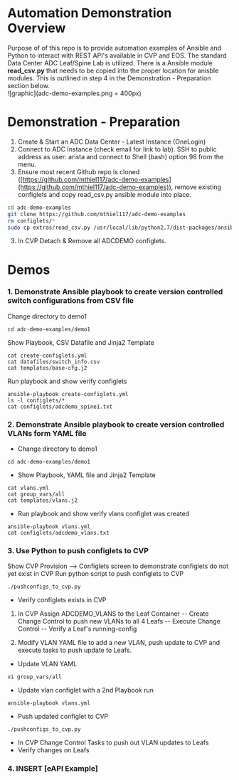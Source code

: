 # Automation Demonstration Overview
Purpose of of this repo is to provide automation examples of Ansible and Python to interact with REST API's available in CVP and EOS.  The standard Data Center ADC Leaf/Spine Lab is utilized.  There is a Ansible module **read_csv.py** that needs to be copied into the proper location for anisble modules.  This is outlined in step 4 in the Demonstration - Preparation section below.  
![graphic](adc-demo-examples.png = 400px)

# Demonstration - Preparation
1. Create & Start an ADC Data Center - Latest Instance (OneLogin)
2. Connect to ADC Instance (check email for link to lab).  SSH to public address as user:  arista and connect to Shell (bash) option 98 from the menu.
3. Ensure most recent Github repo is cloned ([https://github.com/mthiel117/adc-demo-examples](https://github.com/mthiel117/adc-demo-examples)), remove existing configlets and copy read\_csv.py ansible module into place.

```sh
cd adc-demo-examples
git clone https://github.com/mthiel117/adc-demo-examples
rm configlets/*
sudo cp extras/read_csv.py /usr/local/lib/python2.7/dist-packages/ansible/modules/files/.
```

3.  In CVP Detach &amp; Remove all ADCDEMO configlets.
 
# Demos

### 1. Demonstrate Ansible playbook to create version controlled switch configurations from CSV file
Change directory to demo1
```
cd adc-demo-examples/demo1
```
Show Playbook, CSV Datafile and Jinja2 Template
```
cat create-configlets.yml
cat datafiles/switch_info.csv
cat templates/base-cfg.j2
```
Run playbook and show verify configlets
```
ansible-playbook create-configlets.yml
ls -l configlets/*
cat configlets/adcdemo_spine1.txt
```

### 2. Demonstrate Ansible playbook to create version controlled VLANs form YAML file
  - Change directory to demo1
```
cd adc-demo-examples/demo1
```
  - Show Playbook, YAML file and Jinja2 Template
```
cat vlans.yml
cat group_vars/all
cat templates/vlans.j2
```
  - Run playbook and show verify vlans configlet was created
```
ansible-playbook vlans.yml
cat configlets/adcdemo_vlans.txt
```


### 3.  Use Python to push configlets to CVP
Show CVP Provision --\> Configlets screen to demonstrate configlets do not yet exist in CVP
Run python script to push configlets to CVP
```
./pushconfigs_to_cvp.py
```
  - Verify configlets exists in CVP

1. In CVP Assign ADCDEMO\_VLANS to the Leaf Container
  -- Create Change Control to push new VLANs to all 4 Leafs
  -- Execute Change Control
  -- Verify a Leaf's running-config

2. Modify VLAN YAML file to add a new VLAN, push update to CVP and execute tasks to push update to Leafs.
  - Update VLAN YAML
```
vi group_vars/all
```
  - Update vlan configlet with a 2nd Playbook run
``` 
ansible-playbook vlans.yml
```
  - Push updated configlet to CVP

```
./pushconfigs_to_cvp.py
```
  - In CVP Change Control Tasks to push out VLAN updates to Leafs
  - Verify changes on Leafs

### 4. INSERT [eAPI Example]
